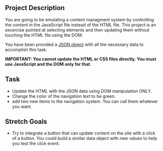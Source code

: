 
## Project Description

You are going to be emulating a content managment system by controlling the content in the JavaScript file instead of the HTML file. This project is an excercise pointed at selecting elements and then updating them without touching the HTML file using the DOM.

You have been provided a [JSON object](js/index.js) with all the necessary data to accomplish this task.

**IMPORTANT: You cannot update the HTML or CSS files directly. You must use JavaScript and the DOM only for that.**

## Task

- Update the HTML with the JSON data using DOM manipulation ONLY.
- Change the color of the navigation text to be green.
- add two new items to the navigation system. You can call them whatever you want.

## Stretch Goals

- Try to integrate a button that can update content on the site with a click of a button. You could build a similar data object with new values to help you test the click event.


